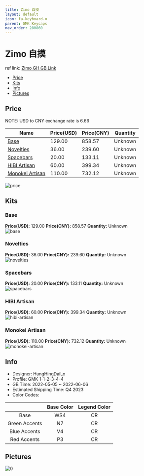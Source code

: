 ```yaml
---
title: Zimo 自摸
layout: default
icon: fa-keyboard-o
parent: GMK Keycaps
nav_order: 280860
---
```


# Zimo 自摸

ref link: [Zimo GH GB Link](https://geekhack.org/index.php?topic=117025.0)

* [Price](#price)
* [Kits](#kits)
* [Info](#info)
* [Pictures](#pictures)

## Price

NOTE: USD to CNY exchange rate is 6.66

| Name          | Price(USD)   |  Price(CNY) | Quantity |
| ------------- | ------------ |  ---------- | -------- |
|[Base](#base)|129.00|858.57|Unknown|
|[Novelties](#novelties)|36.00|239.60|Unknown|
|[Spacebars](#spacebars)|20.00|133.11|Unknown|
|[HIBI Artisan](#hibi-artisan)|60.00|399.34|Unknown|
|[Monokei Artisan](#monokei-artisan)|110.00|732.12|Unknown|

<img src="{{ 'assets/images/gmk-keycaps/Zimo/price.jpg' | relative_url }}" alt="price" class="image featured">

## Kits
### Base  
**Price(USD):** 129.00	**Price(CNY):** 858.57	**Quantity:** Unknown  
<img src="{{ 'assets/images/gmk-keycaps/Zimo/kits_pics/base.jpg' | relative_url }}" alt="base" class="image featured">

### Novelties  
**Price(USD):** 36.00	**Price(CNY):** 239.60	**Quantity:** Unknown  
<img src="{{ 'assets/images/gmk-keycaps/Zimo/kits_pics/novelties.jpg' | relative_url }}" alt="novelties" class="image featured">

### Spacebars  
**Price(USD):** 20.00	**Price(CNY):** 133.11	**Quantity:** Unknown  
<img src="{{ 'assets/images/gmk-keycaps/Zimo/kits_pics/spacebars.jpg' | relative_url }}" alt="spacebars" class="image featured">

### HIBI Artisan  
**Price(USD):** 60.00	**Price(CNY):** 399.34	**Quantity:** Unknown  
<img src="{{ 'assets/images/gmk-keycaps/Zimo/kits_pics/hibi-artisan.png' | relative_url }}" alt="hibi-artisan" class="image featured">

### Monokei Artisan  
**Price(USD):** 110.00	**Price(CNY):** 732.12	**Quantity:** Unknown  
<img src="{{ 'assets/images/gmk-keycaps/Zimo/kits_pics/monokei-artisan.png' | relative_url }}" alt="monokei-artisan" class="image featured">

## Info
* Designer: HungHingDaiLo  
* Profile: GMK 1-1-2-3-4-4  
* GB Time: 2022-05-05 ~ 2022-06-06  
* Estimated Shipping Time: Q4 2023  
* Color Codes:  

| |Base Color     | Legend Color
| :-------------: | :-------------: | :------------:
|Base|WS4|CR|
|Green Accents|N7|CR|
|Blue Accents|V4|CR|
|Red Accents|P3|CR|


## Pictures  
<img src="{{ 'assets/images/gmk-keycaps/Zimo/rendering_pics/0.jpg' | relative_url }}" alt="0" class="image featured">
